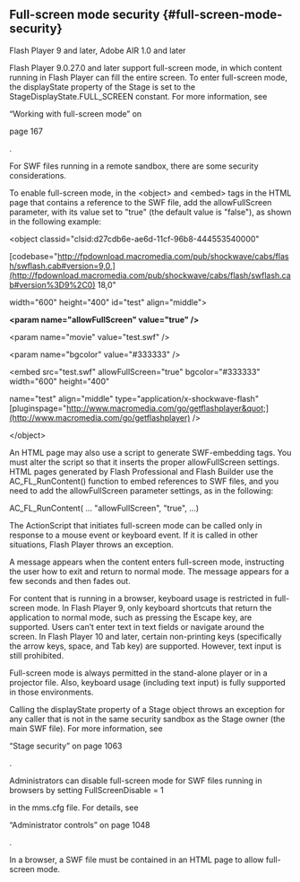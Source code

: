 ## Full-screen mode security {#full-screen-mode-security}

Flash Player 9 and later, Adobe AIR 1.0 and later

Flash Player 9.0.27.0 and later support full-screen mode, in which content running in Flash Player can fill the entire screen. To enter full-screen mode, the displayState property of the Stage is set to the StageDisplayState.FULL_SCREEN constant. For more information, see

“Working with full-screen mode” on

page 167

.

For SWF files running in a remote sandbox, there are some security considerations.

To enable full-screen mode, in the &lt;object&gt; and &lt;embed&gt; tags in the HTML page that contains a reference to the SWF file, add the allowFullScreen parameter, with its value set to &quot;true&quot; (the default value is &quot;false&quot;), as shown in the following example:

&lt;object classid=&quot;clsid:d27cdb6e-ae6d-11cf-96b8-444553540000&quot;

[codebase=&quot;http://fpdownload.macromedia.com/pub/shockwave/cabs/flash/swflash.cab#version=9,0,](http://fpdownload.macromedia.com/pub/shockwave/cabs/flash/swflash.cab#version%3D9%2C0) 18,0&quot;

width=&quot;600&quot; height=&quot;400&quot; id=&quot;test&quot; align=&quot;middle&quot;&gt;

**&lt;param name=&quot;allowFullScreen&quot; value=&quot;true&quot; /&gt;**

&lt;param name=&quot;movie&quot; value=&quot;test.swf&quot; /&gt;

&lt;param name=&quot;bgcolor&quot; value=&quot;#333333&quot; /&gt;

&lt;embed src=&quot;test.swf&quot; allowFullScreen=&quot;true&quot; bgcolor=&quot;#333333&quot; width=&quot;600&quot; height=&quot;400&quot;

name=&quot;test&quot; align=&quot;middle&quot; type=&quot;application/x-shockwave-flash&quot; [pluginspage=&quot;http://www.macromedia.com/go/getflashplayer&quot;](http://www.macromedia.com/go/getflashplayer) /&gt;

&lt;/object&gt;

An HTML page may also use a script to generate SWF-embedding tags. You must alter the script so that it inserts the proper allowFullScreen settings. HTML pages generated by Flash Professional and Flash Builder use the AC_FL_RunContent() function to embed references to SWF files, and you need to add the allowFullScreen parameter settings, as in the following:

AC_FL_RunContent( ... &quot;allowFullScreen&quot;, &quot;true&quot;, ...)

The ActionScript that initiates full-screen mode can be called only in response to a mouse event or keyboard event. If it is called in other situations, Flash Player throws an exception.

A message appears when the content enters full-screen mode, instructing the user how to exit and return to normal mode. The message appears for a few seconds and then fades out.

For content that is running in a browser, keyboard usage is restricted in full-screen mode. In Flash Player 9, only keyboard shortcuts that return the application to normal mode, such as pressing the Escape key, are supported. Users can’t enter text in text fields or navigate around the screen. In Flash Player 10 and later, certain non-printing keys (specifically the arrow keys, space, and Tab key) are supported. However, text input is still prohibited.

Full-screen mode is always permitted in the stand-alone player or in a projector file. Also, keyboard usage (including text input) is fully supported in those environments.

Calling the displayState property of a Stage object throws an exception for any caller that is not in the same security sandbox as the Stage owner (the main SWF file). For more information, see

“Stage security” on page 1063

.

Administrators can disable full-screen mode for SWF files running in browsers by setting FullScreenDisable = 1

in the mms.cfg file. For details, see

“Administrator controls” on page 1048

.

In a browser, a SWF file must be contained in an HTML page to allow full-screen mode.